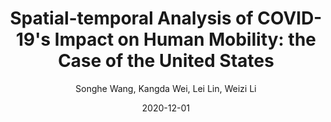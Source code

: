 ---
title: "Spatial-temporal Analysis of COVID-19's Impact on Human Mobility: the Case of the United States"
collection: publications
permalink: /publication/2009-10-01-paper-title-number-1
excerpt:
date: 2020-12-01
venue: '20th and 21st Joint COTA International Conference of Transportation Professionals'
author: Songhe Wang, Kangda Wei, Lei Lin, Weizi Li
paperurl: https://arxiv.org/pdf/2010.03707.pdf)
citation:
---